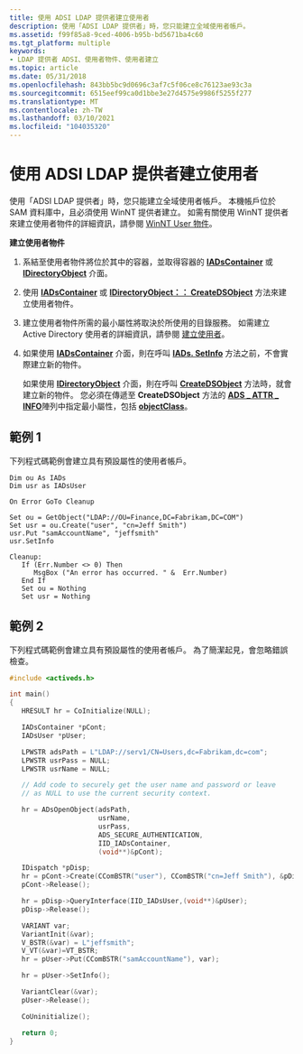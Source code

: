 ```yaml
---
title: 使用 ADSI LDAP 提供者建立使用者
description: 使用「ADSI LDAP 提供者」時，您只能建立全域使用者帳戶。
ms.assetid: f99f85a8-9ced-4006-b95b-bd5671ba4c60
ms.tgt_platform: multiple
keywords:
- LDAP 提供者 ADSI、使用者物件、使用者建立
ms.topic: article
ms.date: 05/31/2018
ms.openlocfilehash: 843bb5bc9d0696c3af7c5f06ce8c76123ae93c3a
ms.sourcegitcommit: 6515eef99ca0d1bbe3e27d4575e9986f5255f277
ms.translationtype: MT
ms.contentlocale: zh-TW
ms.lasthandoff: 03/10/2021
ms.locfileid: "104035320"
---
```

# <a name="user-creation-with-the-adsi-ldap-provider"></a>使用 ADSI LDAP 提供者建立使用者

使用「ADSI LDAP 提供者」時，您只能建立全域使用者帳戶。 本機帳戶位於 SAM 資料庫中，且必須使用 WinNT 提供者建立。 如需有關使用 WinNT 提供者來建立使用者物件的詳細資訊，請參閱 [WinNT User 物件](winnt-user-object.md)。

**建立使用者物件**

1.  系結至使用者物件將位於其中的容器，並取得容器的 [**IADsContainer**](/windows/desktop/api/Iads/nn-iads-iadscontainer) 或 [**IDirectoryObject**](/windows/desktop/api/Iads/nn-iads-idirectoryobject) 介面。
2.  使用 [**IADsContainer**](/windows/desktop/api/Iads/nf-iads-iadscontainer-create) 或 [**IDirectoryObject：： CreateDSObject**](/windows/desktop/api/Iads/nf-iads-idirectoryobject-createdsobject) 方法來建立使用者物件。
3.  建立使用者物件所需的最小屬性將取決於所使用的目錄服務。 如需建立 Active Directory 使用者的詳細資訊，請參閱 [建立使用者](/windows/desktop/AD/creating-a-user)。
4.  如果使用 [**IADsContainer**](/windows/desktop/api/Iads/nn-iads-iadscontainer) 介面，則在呼叫 [**IADs. SetInfo**](/windows/desktop/api/Iads/nf-iads-iads-setinfo) 方法之前，不會實際建立新的物件。

    如果使用 [**IDirectoryObject**](/windows/desktop/api/Iads/nn-iads-idirectoryobject) 介面，則在呼叫 [**CreateDSObject**](/windows/desktop/api/Iads/nf-iads-idirectoryobject-createdsobject) 方法時，就會建立新的物件。 您必須在傳遞至 **CreateDSObject** 方法的 [**ADS \_ ATTR \_ INFO**](/windows/desktop/api/Iads/ns-iads-ads_attr_info)陣列中指定最小屬性，包括 [**objectClass**](/windows/desktop/ADSchema/a-objectclass)。

## <a name="example-1"></a>範例 1

下列程式碼範例會建立具有預設屬性的使用者帳戶。


```VB
Dim ou As IADs
Dim usr as IADsUser

On Error GoTo Cleanup

Set ou = GetObject("LDAP://OU=Finance,DC=Fabrikam,DC=COM")
Set usr = ou.Create("user", "cn=Jeff Smith")
usr.Put "samAccountName", "jeffsmith"
usr.SetInfo

Cleanup:
   If (Err.Number <> 0) Then
      MsgBox ("An error has occurred. " &  Err.Number)
   End If
   Set ou = Nothing
   Set usr = Nothing
```



## <a name="example-2"></a>範例 2

下列程式碼範例會建立具有預設屬性的使用者帳戶。 為了簡潔起見，會忽略錯誤檢查。


```C++
#include <activeds.h>

int main()
{
   HRESULT hr = CoInitialize(NULL);

   IADsContainer *pCont;
   IADsUser *pUser;

   LPWSTR adsPath = L"LDAP://serv1/CN=Users,dc=Fabrikam,dc=com";
   LPWSTR usrPass = NULL;
   LPWSTR usrName = NULL;

   // Add code to securely get the user name and password or leave
   // as NULL to use the current security context.

   hr = ADsOpenObject(adsPath, 
                      usrName,
                      usrPass,
                      ADS_SECURE_AUTHENTICATION,
                      IID_IADsContainer,
                      (void**)&pCont);

   IDispatch *pDisp;
   hr = pCont->Create(CComBSTR("user"), CComBSTR("cn=Jeff Smith"), &pDisp);
   pCont->Release();

   hr = pDisp->QueryInterface(IID_IADsUser,(void**)&pUser);
   pDisp->Release();

   VARIANT var;
   VariantInit(&var);
   V_BSTR(&var) = L"jeffsmith";
   V_VT(&var)=VT_BSTR;
   hr = pUser->Put(CComBSTR("samAccountName"), var);

   hr = pUser->SetInfo();

   VariantClear(&var);
   pUser->Release();

   CoUninitialize();

   return 0;
}
```



 

 